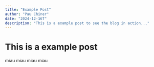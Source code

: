 ```yaml
---
title: "Example Post"
author: "Pau Chiner"
date: "2024-12-16T"
description: "This is a example post to see the blog in action..."
---
```


# This is a example post
miau miau miau miau
